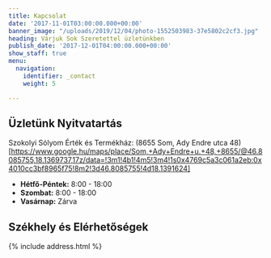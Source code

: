```yaml
---
title: Kapcsolat
date: '2017-11-01T03:00:00.000+00:00'
banner_image: "/uploads/2019/12/04/photo-1552503983-37e5802c2cf3.jpg"
heading: Várjuk Sok Szeretettel üzletünkben
publish_date: '2017-12-01T04:00:00.000+00:00'
show_staff: true
menu:
  navigation:
    identifier: _contact
    weight: 5

---
```

## Üzletünk Nyitvatartás

Szokolyi Sólyom Érték és Termékház:
(8655 Som, Ady Endre utca 48)[https://www.google.hu/maps/place/Som,+Ady+Endre+u.+48,+8655/@46.8085755,18.1369737,17z/data=!3m1!4b1!4m5!3m4!1s0x4769c5a3c061a2eb:0x4010cc3bf8965f75!8m2!3d46.8085755!4d18.1391624]

* **Hétfő-Péntek:** 8:00 - 18:00
* **Szombat:** 8:00 - 18:00
* **Vasárnap:** Zárva

## Székhely és Elérhetőségek

{% include address.html %}
